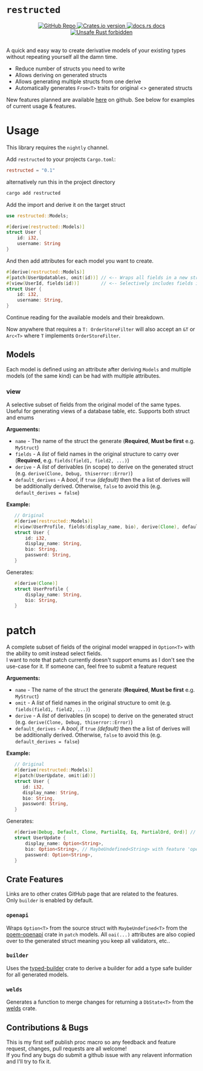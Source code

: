 # `restructed`

<!-- Credit to poem crate for this readme.md section! I love that crate! -->
<div align="center">
  <a href="https://github.com/NexRX/restructed">
    <img src="https://img.shields.io/badge/GitHub-100000?style=for-the-badge&logo=github&logoColor=white"
      alt="GitHub Repo" />
  </a>
  <!-- Crates version -->
  <a href="https://crates.io/crates/restructed">
    <img src="https://img.shields.io/crates/v/restructed.svg?style=flat-square"
    alt="Crates.io version" />
  </a>
  <!-- docs.rs docs -->
  <a href="https://docs.rs/restructed">
    <img src="https://img.shields.io/badge/docs-latest-blue.svg?style=flat-square"
      alt="docs.rs docs" />
  </a>
  <a href="https://github.com/rust-secure-code/safety-dance/">
    <img src="https://img.shields.io/badge/unsafe-forbidden-success.svg?style=flat-square"
      alt="Unsafe Rust forbidden" />
  </a>
</div>
<br/>

A quick and easy way to create derivative models of your existing types without repeating yourself all the damn time. <br/>

- Reduce number of structs you need to write
- Allows deriving on generated structs
- Allows generating multiple structs from one derive
- Automatically generates `From<T>` traits for original <> generated structs

New features planned are available [here](https://github.com/NexRX/restructed/issues/1) on github. See below for examples of current usage & features.

# Usage

This library requires the `nightly` channel.

Add `restructed` to your projects `Cargo.toml`:

```toml
restructed = "0.1"
```

alternatively run this in the project directory

```sh
cargo add restructed
```

Add the import and derive it on the target struct

```rust
use restructed::Models;

#[derive(restructed::Models)]
struct User {
    id: i32,
    username: String
}

```

And then add attributes for each model you want to create.

```rust
#[derive(restructed::Models)]
#[patch(UserUpdatables, omit(id))] // <-- Wraps all fields in a new struct with Option
#[view(UserId, fields(id))]        // <-- Selectively includes fields in a new struct
struct User {
    id: i32,
    username: String,
}
```

Continue reading for the available models and their breakdown.

Now anywhere that requires a `T: OrderStoreFilter` will also accept an `&T` or `Arc<T>` where `T` implements `OrderStoreFilter`.

## Models

Each model is defined using an attribute after deriving `Models` and multiple models (of the same kind) can be had with multiple attributes.

### view

A selective subset of fields from the original model of the same types. Useful for generating views of a database table, etc. Supports both struct and enums

**Arguements:**

- `name` - The name of the struct the generate (**Required**, **Must be first** e.g. `MyStruct`)
- `fields` - A _list_ of field names in the original structure to carry over (**Required**, e.g. `fields(field1, field2, ...)`)
- `derive` - A _list_ of derivables (in scope) to derive on the generated struct (e.g. `derive(Clone, Debug, thiserror::Error)`)
- `default_derives` - A _bool_, if `true` _(default)_ then the a list of derives will be additionally derived. Otherwise, `false` to avoid this (e.g. `default_derives = false`)

**Example:**

```rust
   // Original
   #[derive(restructed::Models)]
   #[view(UserProfile, fields(display_name, bio), derive(Clone), default_derives = false)]
   struct User {
       id: i32,
       display_name: String,
       bio: String,
       password: String,
   }
```

Generates:

```rust
   #[derive(Clone)]
   struct UserProfile {
       display_name: String,
       bio: String,
   }
```

# patch

A complete subset of fields of the original model wrapped in `Option<T>` with the ability to omit instead select fields. <br/>
I want to note that patch currently doesn't support enums as I don't see the use-case for it. If someone can, feel free to submit a feature request

**Arguements:**

- `name` - The name of the struct the generate (**Required**, **Must be first** e.g. `MyStruct`)
- `omit` - A _list_ of field names in the original structure to omit (e.g. `fields(field1, field2, ...)`)
- `derive` - A _list_ of derivables (in scope) to derive on the generated struct (e.g. `derive(Clone, Debug, thiserror::Error)`)
- `default_derives` - A _bool_, if `true` _(default)_ then the a list of derives will be additionally derived. Otherwise, `false` to avoid this (e.g. `default_derives = false`)

**Example:**

```rust
   // Original
   #[derive(restructed::Models)]
   #[patch(UserUpdate, omit(id))]
   struct User {
      id: i32,
      display_name: String,
      bio: String,
      password: String,
   }
```

Generates:

```rust
   #[derive(Debug, Default, Clone, PartialEq, Eq, PartialOrd, Ord)] // <-- Default derives (when *not* disabled)
   struct UserUpdate {
       display_name: Option<String>,
       bio: Option<String>, // MaybeUndefined<String> with feature 'openapi'
       password: Option<String>,
   }
```

## Crate Features

Links are to other crates GitHub page that are related to the features.<br/>
Only `builder` is enabled by default.

### `openapi`

Wraps `Option<T>` from the source struct with `MaybeUndefined<T>` from the [poem-openapi](https://github.com/poem-web/poem/tree/master/poem-openapi) crate in `patch` models. All `oai(...)` attributes are also copied over to the generated struct meaning you keep all validators, etc..

### `builder`

Uses the [typed-builder](https://github.com/idanarye/rust-typed-builder) crate to derive a builder for add a type safe builder for all generated models.

### `welds`

Generates a function to merge changes for returning a `DbState<T>` from the [welds](https://github.com/weldsorm/welds) crate.

## Contributions & Bugs

This is my first self publish proc macro so any feedback and feature request, changes, pull requests are all welcome! <br/>
If you find any bugs do submit a github issue with any relavent information and I'll try to fix it.
